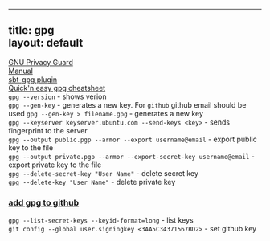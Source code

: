 
-----
title: gpg  
layout: default  
-----

[GNU Privacy Guard](https://www.gnupg.org/index.html)  
[Manual](https://www.gnupg.org/documentation/manuals/gnupg.pdf)  
[sbt-gpg plugin](https://github.com/sbt/sbt-pgp)  
[Quick'n easy gpg cheatsheet](http://irtfweb.ifa.hawaii.edu/~lockhart/gpg/)  
`gpg --version` - shows verion    
`gpg --gen-key` - generates a new key. For `github` github email should be used
`gpg --gen-key > filename.gpg` - generates a new key  
`gpg --keyserver keyserver.ubuntu.com --send-keys <key>` - sends fingerprint to the server  
`gpg --output public.pgp --armor --export username@email` - export public key to the file  
`gpg --output private.pgp --armor --export-secret-key username@email` - export private key to the file  
`gpg --delete-secret-key "User Name"` - delete secret key  
`gpg --delete-key "User Name"` - delete private key  


### [add gpg to github](https://git.io/J0jqR)  
`gpg --list-secret-keys --keyid-format=long`  - list keys  
`git config --global user.signingkey <3AA5C34371567BD2>` - set github key   
